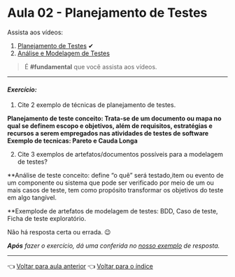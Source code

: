 # Aula 02 - Planejamento de Testes

Assista aos vídeos:

  1. [Planejamento de Testes](https://youtu.be/XY-oElwC9VY)  ✔
  2. [Análise e Modelagem de Testes](https://youtu.be/BiU-m3ie-5A)

> É **#fundamental** que você assista aos vídeos.

---

#### _Exercício:_

1. Cite 2 exemplo de técnicas de planejamento de testes. 

**Planejamento de teste conceito: Trata-se de um documento ou mapa no qual se definem escopo e objetivos, além de requisitos, estratégias e recursos a serem empregados nas atividades de testes de software**
**Exemplo de tecnicas: Pareto e Cauda Longa**

2. Cite 3 exemplos de artefatos/documentos possíveis para a modelagem de testes?

**Análise de teste conceito: define “o quê” será testado,item ou evento de um componente ou sistema que pode ser verificado por meio de um ou mais casos de teste, tem como propósito transformar os objetivos do teste em algo tangível.

**Exemplode de artefatos de modelagem de testes: BDD, Caso de teste, Ficha de teste exploratório.

Não há resposta certa ou errada. 😉

_**Após** fazer o exercício, dá uma conferida no [nosso exemplo](resolucao.md) de resposta._ 


---

👈 [Voltar para aula anterior](../aula01/aula.md)
👈 [Voltar para o índice](../README.md)
